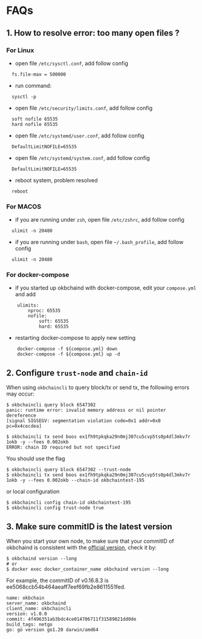# FAQs
## 1. How to resolve error: too many open files ?
### For Linux
* open file `/etc/sysctl.conf`, add follow config
```shell script
  fs.file-max = 500000
```
* run command: 
```shell script
  sysctl -p
```
* open file `/etc/security/limits.conf`, add follow config
```shell script
  soft nofile 65535
  hard nofile 65535
```
* open file `/etc/systemd/user.conf`, add follow config
```shell script
  DefaultLimitNOFILE=65535
```
* open file `/etc/systemd/system.conf`, add follow config
```shell script
  DefaultLimitNOFILE=65535
```
* reboot system, problem resolved
```shell script
  reboot
```
### For MACOS
* if you are running under `zsh`, open file `/etc/zshrc`, add follow config
```shell script
  ulimit -n 20480
```

* if you are running under `bash`, open file `~/.bash_profile`, add follow config
```shell script
  ulimit -n 20480
```

### For docker-compose
* if you started up okbchaind with docker-compose, edit your `compose.yml` and add
```
    ulimits:
        nproc: 65535
        nofile:
            soft: 65535
            hard: 65535
```

* restarting docker-compose to apply new setting
```
    docker-compose -f ${compose.yml} down
    docker-compose -f ${compose.yml} up -d
```

## 2. Configure `trust-node` and `chain-id`
When using `okbchaincli` to query block/tx or send tx, the following errors may occur:
```shell script
$ okbchaincli query block 6547302
panic: runtime error: invalid memory address or nil pointer dereference
[signal SIGSEGV: segmentation violation code=0x1 addr=0x0 pc=0x4cecdea]
```

```shell script
$ okbchaincli tx send boos ex1fh9tpkqka29n0mj307cu5cvp5ts0p4dl3mkv7r 1okb -y --fees 0.002okb
ERROR: chain ID required but not specified
```
You should use the flag
```shell script
$ okbchaincli query block 6547302 --trust-node
$ okbchaincli tx send boos ex1fh9tpkqka29n0mj307cu5cvp5ts0p4dl3mkv7r 1okb -y --fees 0.002okb --chain-id okbchaintest-195
```
or local configuration
```shell script
$ okbchaincli config chain-id okbchaintest-195
$ okbchaincli config trust-node true
```

## 3. Make sure commitID is the latest version
When you start your own node, to make sure that your commitID of okbchaind is consistent with the [official version](https://github.com/okx/okbchain/releases), check it by:
```shell script
$ okbchaind version --long
# or
$ docker exec docker_container_name okbchaind version --long

```
For example, the commitID of v0.16.8.3 is ee5068ccb54b464aeaff7eef69fb2e8611551fed.
```shell script
name: okbchain
server_name: okbchaind
client_name: okbchaincli
version: v1.0.0
commit: 4f496351ab3bdc4ce014706711f31589021dd0de
build_tags: netgo
go: go version go1.20 darwin/amd64
```



